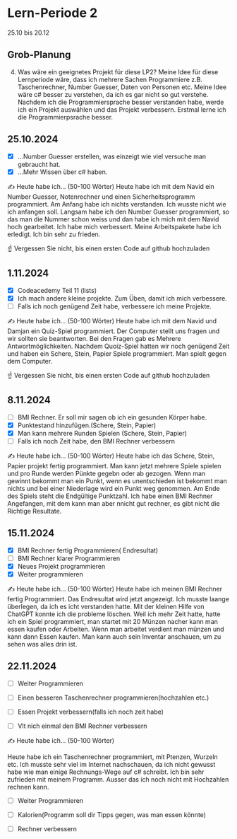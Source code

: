 # Lern-Periode 2

25.10 bis 20.12

## Grob-Planung


4. Was wäre ein geeignetes Projekt für diese LP2?
Meine Idee für diese Lernperiode wäre, dass ich mehrere Sachen Programmiere z.B. Taschenrechner, Number Guesser, Daten von Personen etc. Meine Idee wäre c# besser zu verstehen, da ich es gar nicht so gut verstehe. Nachdem ich die Programmiersprache besser verstanden habe, werde ich ein Projekt auswählen und das Projekt verbessern. Erstmal lerne ich die Programmierpsrache besser.

## 25.10.2024

- [X] ...Number Guesser erstellen, was einzeigt wie viel versuche man gebraucht hat.
- [X] ...Mehr Wissen über c# haben.

✍️ Heute habe ich... (50-100 Wörter)
Heute habe ich mit dem Navid ein Number Guesser, Notenrechner und einen Sicherheitsprogramm programmiert. Am Anfang habe ich nichts verstanden. Ich wusste nicht wie ich anfangen soll. Langsam habe ich den Number Guesser programmiert, so das man die Nummer schon weiss und dan habe ich mich mit dem Navid hoch gearbeitet. Ich habe mich verbessert. Meine Arbeitspakete habe ich erledigt. Ich bin sehr zu frieden.

☝️ Vergessen Sie nicht, bis einen ersten Code auf github hochzuladen
 
## 1.11.2024
- [X] Codeacedemy Teil 11 (lists)
- [X] Ich mach andere kleine projekte. Zum Üben, damit ich mich verbessere.
- [ ] Falls ich noch genügend Zeit habe, verbessere ich meine Projekte.

✍️ Heute habe ich... (50-100 Wörter)
Heute habe ich mit dem Navid und Damjan ein Quiz-Spiel programmiert. Der Computer stellt uns fragen und wir sollten sie beantworten. Bei den Fragen gab es Mehrere Antwortmöglichkeiten. Nachdem Quoiz-Spiel hatten wir noch genügend Zeit und haben ein Schere, Stein, Papier Spiele programmiert. Man spielt gegen dem Computer.

☝️ Vergessen Sie nicht, bis einen ersten Code auf github hochzuladen

## 8.11.2024
- [ ] BMI Rechner. Er soll mir sagen ob ich ein gesunden Körper habe.
- [X] Punktestand hinzufügen.(Schere, Stein, Papier)  
- [X] Man kann mehrere Runden Spielen (Schere, Stein, Papier)
- [ ] Falls ich noch Zeit habe, den BMI Rechner verbessern

✍️ Heute habe ich... (50-100 Wörter)
Heute habe ich das Schere, Stein, Papier projekt fertig programmiert. Man kann jetzt mehrere Spiele spielen und pro Runde werden Pünkte gegebn oder ab gezogen. Wenn man gewinnt bekommt man ein Punkt, wenn es unentschieden ist bekommt man nichts und bei einer Niederlage wird ein Punkt weg genommen. Am Ende des Spiels steht die Endgültige Punktzahl. Ich habe einen BMI Rechner Angefangen, mit dem kann man aber nnicht gut rechner, es gibt nicht die Richtige Resultate.
## 15.11.2024
- [x] BMI Rechner fertig Programmieren( Endresultat)
- [ ] BMI Rechner klarer Programmieren
- [x] Neues Projekt programmieren
- [x] Weiter programmieren

✍️ Heute habe ich... (50-100 Wörter)
Heute habe ich meinen BMI Rechner fertig Programmiert. Das Endresultat wird jetzt angezeigt. Ich musste laange überlegen, da ich es  icht verstanden hatte. Mit der kleinen Hilfe von ChatGPT konnte ich die probleme löschen. Weil ich mehr Zeit hatte, hatte ich ein Spiel programmiert, man startet mit 20 Münzen nacher kann man essen kaufen oder Arbeiten. Wenn man arbeitet verdient man münzen und kann dann Essen kaufen. Man kann auch sein Inventar anschauen, um zu sehen was alles drin ist.
## 22.11.2024
- [ ] Weiter Programmieren
- [ ] Einen besseren Taschenrechner programmieren(hochzahlen etc.)
- [ ] Essen Projekt verbessern(falls ich noch zeit habe)
- [ ] Vlt nich einmal den BMI Rechner verbessern


✍️ Heute habe ich... (50-100 Wörter)

Heute habe ich ein Taschenrechner programmiert, mit Ptenzen, Wurzeln etc. Ich musste sehr viel im Internet nachschauen, da ich nicht gewusst habe wie man einige Rechnungs-Wege auf c# schreibt. Ich bin sehr zufrieden mit meinem Programm. Ausser das ich noch nicht mit Hochzahlen rechnen kann.

- [ ] Weiter Programmieren
- [ ] Kalorien(Programm soll dir Tipps gegen, was man essen könnte)
- [ ] Rechner verbessern

